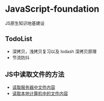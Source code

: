 # JavaScript-foundation
JS原生知识地基建设


## TodoList
- 深拷贝，浅拷贝复习以及 lodash 深拷贝原理
- 节流防抖


## JS中读取文件的方法
- [读取服务器中文件内容]()
- [读取本地计算机中的文件内容]()